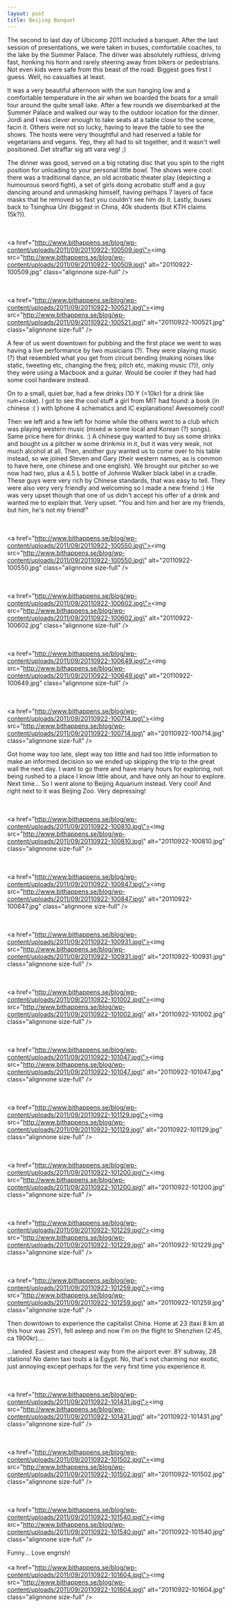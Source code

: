 ```yaml
---
layout: post
title: Beijing Banquet
---
```


The second to last day of Ubicomp 2011 included a banquet. After the last session of presentations, we were taken in buses, comfortable coaches, to the lake by the Summer Palace. The driver was absolutely ruthless, driving fast, honking his horn and rarely steering away from bikers or pedestrians. Not even kids were safe from this beast of the road. Biggest goes first I guess. Well, no casualties at least.

It was a very beautiful afternoon with the sun hanging low and a comfortable temperature in the air when we boarded the boats for a small tour around the quite small lake. After a few rounds we disembarked at the Summer Palace and walked our way to the outdoor location for the dinner. Jordi and I was clever enough to take seats at a table close to the scene, facin it. Others were not so lucky, having to leave the table to see the shows. The hosts were very thoughtful and had reserved a table for vegetarians and vegans. Yep, they all had to sit together, and it wasn\'t well positioned. Det straffar sig att vara veg! ;)


The dinner was good, served on a big rotating disc that you spin to the right position for unloading to your personal little bowl. The shows were cool: there was a traditional dance, an old acrobatic theater play (depicting a humourous sword fight), a set of girls doing acrobatic stuff and a guy dancing around and unmasking himself, having perhaps 7 layers of face masks that he removed so fast you couldn\'t see him do it. Lastly, buses back to Tsinghua Uni (biggest in China, 40k students (but KTH claims 15k?)).


<br /><br /><a href=\"http://www.bithappens.se/blog/wp-content/uploads/2011/09/20110922-100509.jpg\"><img src=\"http://www.bithappens.se/blog/wp-content/uploads/2011/09/20110922-100509.jpg\" alt=\"20110922-100509.jpg\" class=\"alignnone size-full\" /></a>




<br /><br /><a href=\"http://www.bithappens.se/blog/wp-content/uploads/2011/09/20110922-100521.jpg\"><img src=\"http://www.bithappens.se/blog/wp-content/uploads/2011/09/20110922-100521.jpg\" alt=\"20110922-100521.jpg\" class=\"alignnone size-full\" /></a>



A few of us went downtown for pubbing and the first place we went to was having a live performance by two musicians (?). They were playing music (?) that resembled what you get from circuit bending (making noises like static, tweeting etc, changing the freq, pitch etc, making music (?)), only they were using a Macbook and a guitar. Would be cooler if they had had some cool hardware instead.


On to a small, quiet bar, had a few drinks (10 Y (=10kr) for a drink like rum+coke). I got to see the cool stuff a girl from MIT had found: a book (in chinese :( ) with Iphone 4 schematics and IC explanations! Awesomely cool!


Then we left and a few left for home while the others went to a club which was playing western music (mixed w some local and Korean (?) songs). Same price here for drinks. :) A chinese guy wanted to buy us some drinks and bought us a pitcher w some drinkmix in it, but it was very weak, not much alcohol at all. Then, another guy wanted us to come over to his table instead, so we joined Steven and Gary (their western names, as is common to have here, one chinese and one english). We brought our pitcher so we now had two, plus a 4.5 L bottle of Johnnie Walker black label in a cradle. These guys were very rich by Chinese standards, that was easy to tell. They were also very very friendly and welcoming so I made a new friend :) He was very upset though that one of us didn\'t accept his offer of a drink and wanted me to explain that. Very upset. \"You and him and her are my friends, but him, he\'s not my friend!\"


<br /><br /><a href=\"http://www.bithappens.se/blog/wp-content/uploads/2011/09/20110922-100550.jpg\"><img src=\"http://www.bithappens.se/blog/wp-content/uploads/2011/09/20110922-100550.jpg\" alt=\"20110922-100550.jpg\" class=\"alignnone size-full\" /></a>



<br /><br /><a href=\"http://www.bithappens.se/blog/wp-content/uploads/2011/09/20110922-100602.jpg\"><img src=\"http://www.bithappens.se/blog/wp-content/uploads/2011/09/20110922-100602.jpg\" alt=\"20110922-100602.jpg\" class=\"alignnone size-full\" /></a>



<br /><br /><a href=\"http://www.bithappens.se/blog/wp-content/uploads/2011/09/20110922-100649.jpg\"><img src=\"http://www.bithappens.se/blog/wp-content/uploads/2011/09/20110922-100649.jpg\" alt=\"20110922-100649.jpg\" class=\"alignnone size-full\" /></a>




<br /><br /><a href=\"http://www.bithappens.se/blog/wp-content/uploads/2011/09/20110922-100714.jpg\"><img src=\"http://www.bithappens.se/blog/wp-content/uploads/2011/09/20110922-100714.jpg\" alt=\"20110922-100714.jpg\" class=\"alignnone size-full\" /></a>




Got home way too late, slept way too little and had too little information to make an informed decision so we ended up skipping the trip to the great wall the next day. I want to go there and have many hours for exploring, not being rushed to a place I know little about, and have only an hour to explore. Next time... So I went alone to Beijing Aquarium instead. Very cool! And right next to it was Beijing Zoo. Very depressing!




<br /><br /><a href=\"http://www.bithappens.se/blog/wp-content/uploads/2011/09/20110922-100810.jpg\"><img src=\"http://www.bithappens.se/blog/wp-content/uploads/2011/09/20110922-100810.jpg\" alt=\"20110922-100810.jpg\" class=\"alignnone size-full\" /></a>




<br /><br /><a href=\"http://www.bithappens.se/blog/wp-content/uploads/2011/09/20110922-100847.jpg\"><img src=\"http://www.bithappens.se/blog/wp-content/uploads/2011/09/20110922-100847.jpg\" alt=\"20110922-100847.jpg\" class=\"alignnone size-full\" /></a>




<br /><br /><a href=\"http://www.bithappens.se/blog/wp-content/uploads/2011/09/20110922-100931.jpg\"><img src=\"http://www.bithappens.se/blog/wp-content/uploads/2011/09/20110922-100931.jpg\" alt=\"20110922-100931.jpg\" class=\"alignnone size-full\" /></a>




<br /><br /><a href=\"http://www.bithappens.se/blog/wp-content/uploads/2011/09/20110922-101002.jpg\"><img src=\"http://www.bithappens.se/blog/wp-content/uploads/2011/09/20110922-101002.jpg\" alt=\"20110922-101002.jpg\" class=\"alignnone size-full\" /></a>



<br /><br /><a href=\"http://www.bithappens.se/blog/wp-content/uploads/2011/09/20110922-101047.jpg\"><img src=\"http://www.bithappens.se/blog/wp-content/uploads/2011/09/20110922-101047.jpg\" alt=\"20110922-101047.jpg\" class=\"alignnone size-full\" /></a>


<br /><br /><a href=\"http://www.bithappens.se/blog/wp-content/uploads/2011/09/20110922-101129.jpg\"><img src=\"http://www.bithappens.se/blog/wp-content/uploads/2011/09/20110922-101129.jpg\" alt=\"20110922-101129.jpg\" class=\"alignnone size-full\" /></a>








<br /><br /><a href=\"http://www.bithappens.se/blog/wp-content/uploads/2011/09/20110922-101200.jpg\"><img src=\"http://www.bithappens.se/blog/wp-content/uploads/2011/09/20110922-101200.jpg\" alt=\"20110922-101200.jpg\" class=\"alignnone size-full\" /></a>




<br /><br /><a href=\"http://www.bithappens.se/blog/wp-content/uploads/2011/09/20110922-101229.jpg\"><img src=\"http://www.bithappens.se/blog/wp-content/uploads/2011/09/20110922-101229.jpg\" alt=\"20110922-101229.jpg\" class=\"alignnone size-full\" /></a>




<br /><br /><a href=\"http://www.bithappens.se/blog/wp-content/uploads/2011/09/20110922-101259.jpg\"><img src=\"http://www.bithappens.se/blog/wp-content/uploads/2011/09/20110922-101259.jpg\" alt=\"20110922-101259.jpg\" class=\"alignnone size-full\" /></a>



Then downtown to experience the capitalist China. Home at 23 (taxi 8 km at this hour was 25Y), fell asleep and now I\'m on the flight to Shenzhen (2:45, ca 1900kr)....

...landed. Easiest and cheapest way from the airport ever: 8Y subway, 28 stations! No damn taxi touts a la Egypt. No, that\'s not charming nor exotic, just annoying except perhaps for the very first time you experience it.


<br /><br /><a href=\"http://www.bithappens.se/blog/wp-content/uploads/2011/09/20110922-101431.jpg\"><img src=\"http://www.bithappens.se/blog/wp-content/uploads/2011/09/20110922-101431.jpg\" alt=\"20110922-101431.jpg\" class=\"alignnone size-full\" /></a>



<br /><br /><a href=\"http://www.bithappens.se/blog/wp-content/uploads/2011/09/20110922-101502.jpg\"><img src=\"http://www.bithappens.se/blog/wp-content/uploads/2011/09/20110922-101502.jpg\" alt=\"20110922-101502.jpg\" class=\"alignnone size-full\" /></a>



<br /><br /><a href=\"http://www.bithappens.se/blog/wp-content/uploads/2011/09/20110922-101540.jpg\"><img src=\"http://www.bithappens.se/blog/wp-content/uploads/2011/09/20110922-101540.jpg\" alt=\"20110922-101540.jpg\" class=\"alignnone size-full\" /></a>

Funny... Love engrish!
<br /><br /><a href=\"http://www.bithappens.se/blog/wp-content/uploads/2011/09/20110922-101604.jpg\"><img src=\"http://www.bithappens.se/blog/wp-content/uploads/2011/09/20110922-101604.jpg\" alt=\"20110922-101604.jpg\" class=\"alignnone size-full\" /></a>